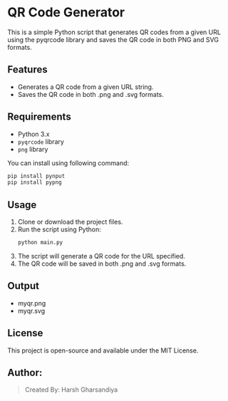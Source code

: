 # QR Code Generator
This is a simple Python script that generates QR codes from a given URL using the pyqrcode library and saves the QR code in both PNG and SVG formats.

## Features
- Generates a QR code from a given URL string.
- Saves the QR code in both .png and .svg formats.

## Requirements
- Python 3.x
- `pyqrcode` library
- `png` library 

You can install using following command:
```bash
pip install pynput
pip install pypng
```

## Usage  
1. Clone or download the project files.
2. Run the script using Python:
   ```bash
   python main.py
   ```
3. The script will generate a QR code for the URL specified.
4. The QR code will be saved in both .png and .svg formats.

## Output

- myqr.png 
- myqr.svg

## License  
This project is open-source and available under the MIT License.

## Author:  
> Created By: Harsh Gharsandiya